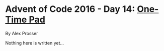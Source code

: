 # Advent of Code 2016 - Day 14: [One-Time Pad](https://adventofcode.com/2016/day/14)
By Alex Prosser

Nothing here is written yet...